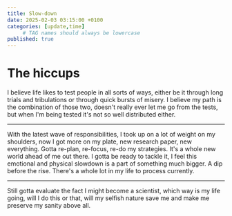```yaml
---
title: Slow-down
date: 2025-02-03 03:15:00 +0100
categories: [update,time]
     # TAG names should always be lowercase
published: true
---
```


# The hiccups
I believe life likes to test people in all sorts of ways, either be it through long trials and tribulations or through quick bursts of misery. I believe my path is the combination of those two, doesn't really ever let me go from the tests, but when I'm being tested it's not so well distributed either. 

--- 

With the latest wave of responsibilities, I took up on a lot of weight on my shoulders, now I got more on my plate, new research paper, new everything. Gotta re-plan, re-focus, re-do my strategies. It's a whole new world ahead of me out there. I gotta be ready to tackle it, I feel this emotional and physical slowdown is a part of something much bigger. A dip before the rise. There's a whole lot in my life to process currently.

--- 

Still gotta evaluate the fact I might become a scientist, which way is my life going, will I do this or that, will my selfish nature save me and make me preserve my sanity above all.